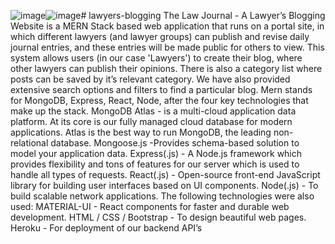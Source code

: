 ![image](https://github.com/dhruvshah619/lawyers-blogging/assets/58704355/9ccab810-cbce-46d1-bb96-9db3d2a1733c)![image](https://github.com/dhruvshah619/lawyers-blogging/assets/58704355/8036c1d2-4b8f-49c3-bdc0-8e8fd64c1292)# lawyers-blogging
The Law Journal - A Lawyer’s Blogging Website is a MERN Stack based web application that runs on a portal site, in which different lawyers (and lawyer groups) can publish and revise daily journal entries, and these entries will be made public for others to view. This system allows users (in our case 'Lawyers') to create their blog, where other lawyers can publish their opinions. There is also a category list where posts can be saved by it’s relevant category. We have also provided extensive search options and filters to find a particular blog.
Mern stands for MongoDB, Express, React, Node, after the four key technologies that make up the stack. 
MongoDB Atlas - is a multi-cloud application data platform. At its core is our fully managed cloud database for modern applications. Atlas is the best way to run MongoDB, the leading non-relational database. 
Mongoose.js -Provides  schema-based solution to model your application data.
Express(.js) - A Node.js framework which provides flexibility and tons of features for our server which is used to handle all types of requests.
React(.js) - Open-source front-end JavaScript library for building user interfaces based on UI components.
Node(.js) - To build scalable network applications.
The following technologies were also used:
MATERIAL-UI - React components for faster and durable web development.
HTML / CSS / Bootstrap - To design beautiful web pages.
Heroku - For deployment of our backend API’s

